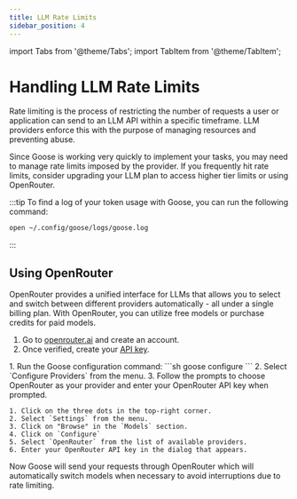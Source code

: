 ```yaml
---
title: LLM Rate Limits
sidebar_position: 4
---
```


import Tabs from '@theme/Tabs';
import TabItem from '@theme/TabItem';

# Handling LLM Rate Limits

Rate limiting is the process of restricting the number of requests a user or application can send to an LLM API within a specific timeframe. LLM providers enforce this with the purpose of managing resources and preventing abuse. 

Since Goose is working very quickly to implement your tasks, you may need to manage rate limits imposed by the provider. If you frequently hit rate limits, consider upgrading your LLM plan to access higher tier limits or using OpenRouter.

:::tip
To find a log of your token usage with Goose, you can run the following command:
```sh
open ~/.config/goose/logs/goose.log
```
:::


## Using OpenRouter

OpenRouter provides a unified interface for LLMs that allows you to select and switch between different providers automatically - all under a single billing plan. With OpenRouter, you can utilize free models or purchase credits for paid models.

1. Go to [openrouter.ai](https://openrouter.ai) and create an account. 
2. Once verified, create your [API key](https://openrouter.ai/settings/keys).
<!-- 3. Add your API key and OpenRouter configuration to your environment variables: -->


<Tabs groupId="interface">
  <TabItem value="cli" label="Goose CLI" default>
    1. Run the Goose configuration command:
    ```sh
    goose configure
    ```
    2. Select `Configure Providers` from the menu.
    3. Follow the prompts to choose OpenRouter as your provider and enter your OpenRouter API key when prompted.
  </TabItem>
  <TabItem value="ui" label="Goose Desktop">

    1. Click on the three dots in the top-right corner.
    2. Select `Settings` from the menu.
    3. Click on "Browse" in the `Models` section.
    4. Click on `Configure`
    5. Select `OpenRouter` from the list of available providers.
    6. Enter your OpenRouter API key in the dialog that appears.
  </TabItem>
</Tabs>


Now Goose will send your requests through OpenRouter which will automatically switch models when necessary to avoid interruptions due to rate limiting.


